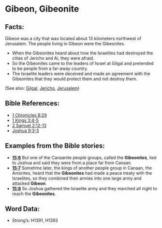 # Gibeon, Gibeonite

## Facts:

Gibeon was a city that was located about 13 kilometers northwest of Jerusalem. The people living in Gibeon were the Gibeonites.

* When the Gibeonites heard about how the Israelites had destroyed the cities of Jericho and Ai, they were afraid.
* So the Gibeonites came to the leaders of Israel at Gilgal and pretended to be people from a far-away country.
* The Israelite leaders were deceived and made an agreement with the Gibeonites that they would protect them and not destroy them.

(See also: [Gilgal](../names/gilgal.md), [Jericho](../names/jericho.md), [Jerusalem](../names/jerusalem.md))

## Bible References:

* [1 Chronicles 8:29](rc://en/tn/help/1ch/08/29)
* [1 Kings 3:4-5](rc://en/tn/help/1ki/03/04)
* [2 Samuel 2:12-13](rc://en/tn/help/2sa/02/12)
* [Joshua 9:3-5](rc://en/tn/help/jos/09/03)

## Examples from the Bible stories:

* __[15:6](rc://en/tn/help/obs/15/06)__ But one of the Canaanite people groups, called the __Gibeonites__, lied to Joshua and said they were from a place far from Canaan.
* __[15:7](rc://en/tn/help/obs/15/07)__ Sometime later, the kings of another people group in Canaan, the Amorites, heard that the __Gibeonites__ had made a peace treaty with the Israelites, so they combined their armies into one large army and attacked __Gibeon__.
* __[15:8](rc://en/tn/help/obs/15/08)__ So Joshua gathered the Israelite army and they marched all night to reach the __Gibeonites__.

## Word Data:

* Strong’s: H1391, H1393
